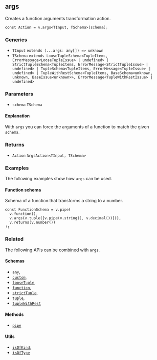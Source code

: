 args
----

Creates a function arguments transformation action.

    const Action = v.args<TInput, TSchema>(schema);
    

### Generics

*   `TInput` `extends (...args: any[]) => unknown`
*   `TSchema` `extends LooseTupleSchema<TupleItems, ErrorMessage<LooseTupleIssue> | undefined> | StrictTupleSchema<TupleItems, ErrorMessage<StrictTupleIssue> | undefined> | TupleSchema<TupleItems, ErrorMessage<TupleIssue> | undefined> | TupleWithRestSchema<TupleItems, BaseSchema<unknown, unknown, BaseIssue<unknown>>, ErrorMessage<TupleWithRestIssue> | undefined>`

### Parameters

*   `schema` `TSchema`

#### Explanation

With `args` you can force the arguments of a function to match the given `schema`.

### Returns

*   `Action` `ArgsAction<TInput, TSchema>`

### Examples

The following examples show how `args` can be used.

#### Function schema

Schema of a function that transforms a string to a number.

    const FunctionSchema = v.pipe(
      v.function(),
      v.args(v.tuple([v.pipe(v.string(), v.decimal())])),
      v.returns(v.number())
    );
    

### Related

The following APIs can be combined with `args`.

#### Schemas

*   [`any`](any.md),
*   [`custom`](custom.md),
*   [`looseTuple`](looseTuple.md),
*   [`function`](function.md),
*   [`strictTuple`](strictTuple.md),
*   [`tuple`](tuple.md),
*   [`tupleWithRest`](tupleWithRest.md)

#### Methods

*   [`pipe`](pipe.md)

#### Utils

*   [`isOfKind`](isOfKind.md),
*   [`isOfType`](isOfType.md)